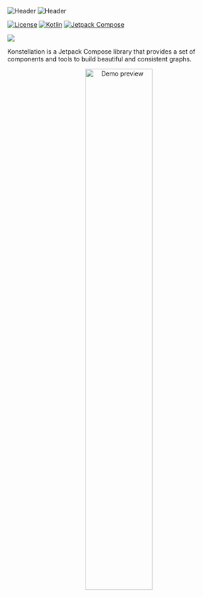 ![Header](https://user-images.githubusercontent.com/22205373/198927737-e8d7aadf-713f-41c2-a90c-c62b9c24bae8.png#gh-light-mode-only)
![Header](https://user-images.githubusercontent.com/22205373/198927777-d3c048e6-ab3a-43dd-b69d-bd593e1db058.png#gh-dark-mode-only)

[![License](https://img.shields.io/badge/License-GNU%20v3.0-white.svg)](LICENSE)
[![Kotlin](https://img.shields.io/badge/Kotlin-1.8.22-blue.svg?logo=kotlin)](http://kotlinlang.org)
[![Jetpack Compose](https://img.shields.io/badge/Jetpack%20Compose-1.5.0-blue.svg?logo=android)](https://developer.android.com/jetpack/compose)

[![](https://github.com/gabrieldrn/Konstellation/workflows/CI%20|%20library%20%26%20demo%20app/badge.svg?branch=develop)]()

Konstellation is a Jetpack Compose library that provides a set of components and tools to build
beautiful and consistent graphs.

<p align="center">
  <picture>
    <source media="(prefers-color-scheme: dark)" srcset="https://user-images.githubusercontent.com/22205373/231069684-b971fbc8-b179-4af9-96e9-14058127f90d.png">
    <source media="(prefers-color-scheme: light)" srcset="https://user-images.githubusercontent.com/22205373/231069733-2176deca-d537-4e79-8195-1cc26b3c9fbc.png">
    <img alt="Demo preview" src="https://user-images.githubusercontent.com/22205373/200699663-3e5a6a26-2cb5-4afb-8724-fb9a3b2bc9b5.png" width="55%">
  </picture>
</p>
